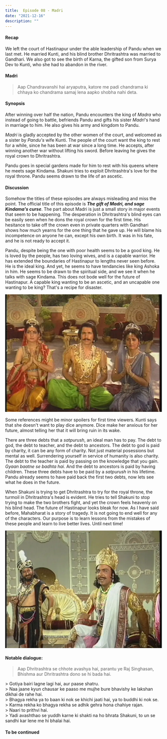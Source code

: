 ```yaml
---
title:  Episode 08 - Madri
date: "2021-12-16"
description: ""
---
```

#### Recap 
We left the court of Hastinapur under the able leadership of Pandu when we last
met. He married Kunti, and his blind brother Dhritrashtra was married to
Gandhari. We also got to see the birth of Karna, the gifted son from Surya Dev to Kunti, who she had to abandon in the river.

#### Madri

> Aap Chandravanshi hai aryaputra, katore me padi chandrama ki chhaya ko chandrama samaj lena aapko shobha nahi deta.

#### Synopsis

After winning over half the nation, Pandu encounters the king of *Madra* who
instead of going to battle, befriends Pandu and gifts his sister *Madri*'s hand in marriage to him. He also gives his army and kingdom to Pandu. 

*Madri* is gladly accepted by the other women of the court, and welcomed as a
sister by *Pandu's* wife Kunti. The people of the court want the king to rest
for a while, since he has been at war since a long time. He accepts, after
winning another war without lifting his sword. Before leaving he gives the
royal crown to Dhritrashtra.

Pandu goes in special gardens made for him to rest with his queens where he
meets sage Kindama. Shakuni tries to exploit Dhritrashtra's love for the royal throne.
Pandu seems drawn to the life of an ascetic.


#### Discussion

Somehow the titles of these episodes are always misleading and miss the point.
The official title of this episode is ***The gift of Madri, and sage Kindama's
curse***. The part about Madri is just a small story in major events that seem
to be happening. The desperation in Dhritrashtra's blind eyes can be easily
seen when he dons the royal crown for the first time. His hesitance to take off
the crown even in private quarters with Gandhari shows how much yearns for the
one thing that he gave up. He will blame his incompetence on anyone he can,
except his own birth. It was in his fate, and he is not ready to accept it.

Pandu, despite being the one with poor health seems to be a good king. He is
loved by the people, has two loving wives, and is a capable warrior. He has
extended the boundaries of Hastinapur to lengths never seen before. He is the
ideal king. And yet, he seems to have tendancies like king Ashoka in him. He
seems to be drawn to the spiritual side, and we see it when he talks with sage
Kindama. This does not bode well for the future of Hastinapur. A capable king
wanting to be an ascetic, and an uncapable one wanting to be king? That's a recipe
for disaster.

![Kunti, Pandu and Madri](../../assets/mahabharat/ep_8_1.webp)

Some references might be minor spoilers for first time viewers. Kunti says that
she doesn't want to play dice anymore. Dice make her anxious for her future,
almost telling her that it will bring ruin in its wake. 

There are three debts that a *satpurush*, an ideal man has to pay. The debt to
god, the debt to teacher, and the debt to ancestors. The debt to god is paid by
charity, it can be any form of charity. Not just material posessions but mental
as well. Surrendering yourself in service of humanity is also charity. The debt
to the teacher is paid by passing on the knowledge that you gain. *Gyaan baatne
se badhta hai.* And the debt to ancestors is paid by having children. These
three debts have to be paid by a *satpurush* in his lifetime. Pandu already
seems to have paid back the first two debts, now lets see what he does in the
future.

When Shakuni is trying to get Dhritrashtra to try for the royal throne, the
turmoil in Dhritrashtra's head is evident. He tries to tell Shakuni to stop
trying to make the two brothers fight, and yet the crown feels heavenly on his
blind head. The future of Hastinapur looks bleak for now. As I have said
before, Mahabharat is a story of tragedy. It is not going to end well for any
of the characters. Our purpose is to learn lessons from the mistakes of these
people and learn to live better lives. Until next time!

![Shakuni sows the seeds of greed](../../assets/mahabharat/ep_8_2.webp)

#### Notable dialogue:

> Aap Dhritrashtra se chhote avashya hai, parantu ye Raj Singhasan, Bhishma aur Dhritrashtra dono se hi bada hai.
<div></div>
> Gotiya bairi lagne lagi hai, aur paase shatru.
<div></div>
> Naa jaane kyun chausar ke paaso me mujhe bure bhavishy ke lakshan dikhai de rahe hai.
<div></div>
> Bhagya rekha ya to baan ki nok se khichi jaati hai, ya to buddhi ki nok se.
<div></div>
> Karma rekha ko bhagya rekha se adhik gehra hona chahiye rajan.
<div></div>
> Naari to prithvi hai.
<div></div>
> Yadi avashthao se yuddh karne ki shakti na ho bhrata Shakuni, to un se sandhi kar lene me hi bhalai hai.

#### To be continued

